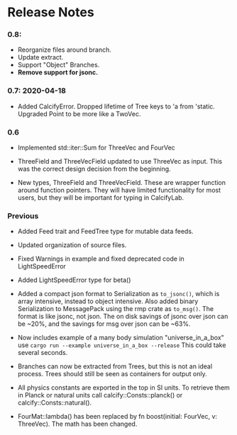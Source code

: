 # Release Notes

### 0.8:
* Reorganize files around branch.
* Update extract.
* Support "Object" Branches.
* **Remove support for jsonc.**

### 0.7: 2020-04-18
* Added CalcifyError. Dropped lifetime of Tree keys to 'a from 'static. Upgraded Point to be more like a TwoVec.

### 0.6
* Implemented std::iter::Sum for ThreeVec and FourVec

* ThreeField and ThreeVecField updated to use ThreeVec as input. This was the correct design decision from the beginning.

* New types, ThreeField and ThreeVecField. These are wrapper function around function pointers. They will have limited functionality for most users, but they will be important for typing in CalcifyLab.

### Previous
* Added Feed trait and FeedTree type for mutable data feeds.

* Updated organization of source files.

* Fixed Warnings in example and fixed deprecated code in LightSpeedError

* Added LightSpeedError type for beta()

* Added a compact json format to Serialization as `to_jsonc()`, which is array intensive, instead to object intensive. Also added binary Serialization to MessagePack using the rmp crate as `to_msg()`. The format is like jsonc, not json. The on disk savings of jsonc over json can be ~20%, and the savings for msg over json can be ~63%.

* Now includes example of a many body simulation "universe_in_a_box" use `cargo run --example universe_in_a_box --release` This could take several seconds.

* Branches can now be extracted from Trees, but this is not an ideal process. Trees should still be seen as containers for output only.

* All physics constants are exported in the top in SI units. To retrieve them in Planck or natural units call calcify::Consts::planck() or calcify::Consts::natural().

* FourMat::lambda() has been replaced by fn boost(initial: FourVec, v: ThreeVec). The math has been changed.
